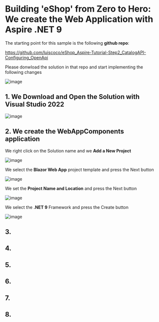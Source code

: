 # Building 'eShop' from Zero to Hero: We create the Web Application with Aspire .NET 9

The starting point for this sample is the following **github repo**:

https://github.com/luiscoco/eShop_Aspire-Tutorial-Step2_CatalogAPI-Configuring_OpenApi

Please donwload the solution in that repo and start implementing the following changes

![image](https://github.com/user-attachments/assets/1c9d510c-827c-4660-a29a-a27666bd8b31)

## 1. We Download and Open the Solution with Visual Studio 2022

![image](https://github.com/user-attachments/assets/eee32d0d-ddfa-474b-99e4-85283ac2030e)

## 2. We create the WebAppComponents application 

We right click on the Solution name and we **Add a New Project**

![image](https://github.com/user-attachments/assets/9e8770b5-61c3-4bac-95bd-8ffd1c154a2f)

We select the **Blazor Web App** project template and press the Next button 

![image](https://github.com/user-attachments/assets/df365ec2-fb1d-4c24-8079-2ff777b830ef)

We set the **Project Name and Location** and press the Next button 

![image](https://github.com/user-attachments/assets/77517150-8091-4e6d-ba8a-957600fabdab)

We select the **.NET 9** Framework and press the Create button

![image](https://github.com/user-attachments/assets/48183b0e-6eca-4e3a-812c-763e9716eb13)

## 3.



## 4.



## 5.



## 6. 



## 7. 




## 8.




